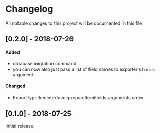 # Changelog
All notable changes to this project will be documented in this file.

## [0.2.0] - 2018-07-26

#### Added 
* database migration command
* you can now also just pass a list of field names to exporter `$fields` argument

#### Changed
* ExportTypeItemInterface::prepareItemFields arguments order

## [0.1.0] - 2018-07-25

Initial release.